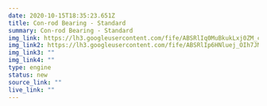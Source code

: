 ```yaml
---
date: 2020-10-15T18:35:23.651Z
title: Con-rod Bearing - Standard
summary: Con-rod Bearing - Standard
img_link: https://lh3.googleusercontent.com/fife/ABSRlIq0MuBkukLxj0ZM_cIvSWbXrg6O7J5s4nS4Li6BQ-vIwBv4RKyAMemd5TbZSxXSTqv_mNA25-Ei6_6wtnQEBsIhHG7bv8zEXi60pxjQHhmGC1IDMrIcw18Mp9_3JULN9bALEFV9ZJEtcAeQgphCuMg-1_TJ2-d57jSCUO3f94UFkpbiFdszKmTPueHreS0apq-g5OH571aIWvEH7yiBnGj-mqnY3WcSQnO4kC_QqseLTKnm4_FWpZogbzEsTMLWxshWYpDNV703LlnyeMUkDpf6D_QOegZax395aeFTA5gawl6vSRRfXIkahk9zU3cHyml2CAow5Kt5u1VN1xJ5X5b41nqWjx93cC_Hts9Mro6cx0rIl3bTVbYiqaI0x8Ph7AMqWZKORpebWnGG-7HKCVO3p-b0FT1Buj8P3MzpwGx9zMd-Jde9qMfJqmqgoRqiZm5TqI6fHQbat7mijeLFQpCGA7mlg6_gn4X8D_P2-22jcUjoorWi7TWsaNK6-LkSN2pR5kRzlmh6k9phkKwdnVa6NY6XjUO3AypsLbO8KzKuqyNNj_mXCAqX4l79WRehIVLtMK82EAvl4XYXwXgMRlNLwM4nmoO1ebXekX-4tQdjixF7-F2tpc4UreYNtVU9TL1-8W41Xwdy4WgLfdpa7Yvgxg6uFA3-DmySkMjKXKeEswCCQTPn8p-3aO6wQr-lkCnFtj2kksH6Le74xZfFHk0oatLAs2Df_g=w795-h666-ft
img_link2: https://lh3.googleusercontent.com/fife/ABSRlIp6HNluej_OIh7JMYyXlh3tSjy62eyMXs_N4kquHwZYbwOkIzckej_2v88waE2owaSJ9qAWlvpQ8-ejVmhIPw6gu7E6702LxB93rYsOJnZjhN1rs-YjBvUfSSbvbJ-t_0tUC8fxMYddG_-Vc-z97847D5kQClwlef64mfTn9WPfk55MoiTNhE_9jv7hAEUAW37bKh-Wxa0LWmEtKlVOwWzyPWAgB2xRynlXHNSYwnKzSrjX4BP4n-OCx0l3A4lTt9hxFKsUGLR6VQcqAnb0DHXTAGdGsiLH4L7dbq8w5BeulvwLkGDqFX-2mElTPtcJeSJvkJvS1avm0waj4POWRRRCDhgvktTh1SdlubuamP7J1r08lb7LF0GeEYWwPW9SGZpyMt4Xs1GSYSzrJPHKbdc3cy4vjYgA8DF0aapmsnASiy_ojHx0fO8Fu1SjaP2py7x_6mJmiAyHNLZP-u5TSTHPLZsVz91X8PvtZxF_YrpLH2UTXG6eaINXCab7TV2gDG9RSgpSU3BKvvSLaHEHE5TXc8ctpYXEVJyMENmgFszOmGNJd59tIT4LL-CpKqVGB7Rd4EAi3fc9agf_waSX5gcBNnxq3K1TJDgsoLe1qz6xh72jg1oElZLX0cImfD_BRiiXQ7CkocFs--4mBs7Wor-gPKA9DDQVta1n0PHJoq8LMjBr3TrJZ_U44l1N0M_Qcooj-Ep7rpekNaqVbQXyO1GHOiyGK2dpRw=w795-h666-ft
img_link3: ""
img_link4: ""
type: engine
status: new
source_link: ""
live_link: ""
---
```

